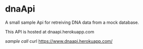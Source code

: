 # dnaApi


A small sample Api for retreiving DNA data from a mock database.

This API is hosted at dnaapi.herokuapp.com

*sample call*
curl https://www.dnaapi.herokuapp.com/
